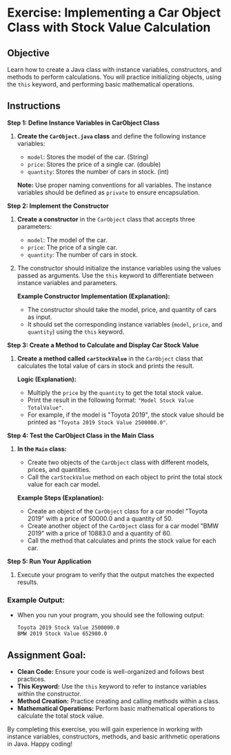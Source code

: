# Exercise: Implementing a Car Object Class with Stock Value Calculation

## Objective
Learn how to create a Java class with instance variables, constructors, and methods to perform calculations. You will practice initializing objects, using the `this` keyword, and performing basic mathematical operations.

## Instructions

**Step 1: Define Instance Variables in CarObject Class**

1. **Create the `CarObject.java` class** and define the following instance variables:
    - `model`: Stores the model of the car. (String)
    - `price`: Stores the price of a single car. (double)
    - `quantity`: Stores the number of cars in stock. (int)

   **Note:** Use proper naming conventions for all variables. The instance variables should be defined as `private` to ensure encapsulation.

**Step 2: Implement the Constructor**

1. **Create a constructor** in the `CarObject` class that accepts three parameters:
    - `model`: The model of the car.
    - `price`: The price of a single car.
    - `quantity`: The number of cars in stock.

2. The constructor should initialize the instance variables using the values passed as arguments. Use the `this` keyword to differentiate between instance variables and parameters.

   **Example Constructor Implementation (Explanation):**
    - The constructor should take the model, price, and quantity of cars as input.
    - It should set the corresponding instance variables (`model`, `price`, and `quantity`) using the `this` keyword.

**Step 3: Create a Method to Calculate and Display Car Stock Value**

1. **Create a method called `carStockValue`** in the `CarObject` class that calculates the total value of cars in stock and prints the result.

   **Logic (Explanation):**
    - Multiply the `price` by the `quantity` to get the total stock value.
    - Print the result in the following format: `"Model Stock Value TotalValue"`.
    - For example, if the model is "Toyota 2019", the stock value should be printed as `"Toyota 2019 Stock Value 2500000.0"`.

**Step 4: Test the CarObject Class in the Main Class**

1. **In the `Main` class:**
    - Create two objects of the `CarObject` class with different models, prices, and quantities.
    - Call the `carStockValue` method on each object to print the total stock value for each car model.

   **Example Steps (Explanation):**
    - Create an object of the `CarObject` class for a car model "Toyota 2019" with a price of 50000.0 and a quantity of 50.
    - Create another object of the `CarObject` class for a car model "BMW 2019" with a price of 10883.0 and a quantity of 60.
    - Call the method that calculates and prints the stock value for each car.

**Step 5: Run Your Application**

1. Execute your program to verify that the output matches the expected results.

### Example Output:

- When you run your program, you should see the following output:

  ```
  Toyota 2019 Stock Value 2500000.0
  BMW 2019 Stock Value 652980.0
  ```

## Assignment Goal:

- **Clean Code:** Ensure your code is well-organized and follows best practices.
- **This Keyword:** Use the `this` keyword to refer to instance variables within the constructor.
- **Method Creation:** Practice creating and calling methods within a class.
- **Mathematical Operations:** Perform basic mathematical operations to calculate the total stock value.

By completing this exercise, you will gain experience in working with instance variables, constructors, methods, and basic arithmetic operations in Java. Happy coding!

